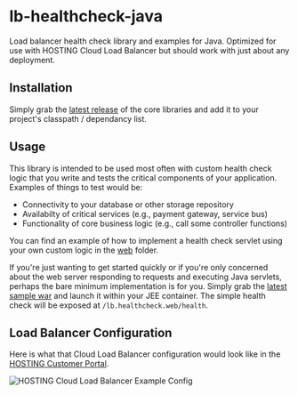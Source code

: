 # lb-healthcheck-java
Load balancer health check library and examples for Java. Optimized for use with HOSTING Cloud Load Balancer but should work with just about any deployment.

## Installation

Simply grab the [latest release] of the core libraries and add it to your project's classpath / dependancy list.

## Usage

This library is intended to be used most often with custom health check logic that you write and tests the critical components of your application. Examples of things to test would be:

* Connectivity to your database or other storage repository
* Availabilty of critical services (e.g., payment gateway, service bus)
* Functionality of core business logic (e.g., call some controller functions)

You can find an example of how to implement a health check servlet using your own custom logic in the [web] folder.

If you're just wanting to get started quickly or if you're only concerned about the web server responding to requests and executing Java servlets, perhaps the bare minimum implementation is for you. Simply grab the [latest sample war] and launch it within your JEE container. The simple health check will be exposed at `/lb.healthcheck.web/health`.

## Load Balancer Configuration
Here is what that Cloud Load Balancer configuration would look like in the [HOSTING Customer Portal].

![HOSTING Cloud Load Balancer Example Config](https://raw.github.com/HOSTINGLabs/lb-healthcheck/master/examples/config/config-screencap.png)

[web]: web
[latest release]: https://github.com/HOSTINGLabs/lb-healthcheck-java/releases/download/v0.1.0/lb.healthcheck.core.jar
[latest sample war]: https://github.com/HOSTINGLabs/lb-healthcheck-java/releases/download/v0.1.0/lb.healthcheck.web.war
[HOSTING Customer Portal]: https://portal.hosting.com
